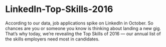 # LinkedIn-Top-Skills-2016
According to our data, job applications spike on LinkedIn in October. So chances are you or someone you know is thinking about landing a new gig. That’s why today, we’re revealing the Top Skills of 2016 — our annual list of the skills employers need most in candidates.
